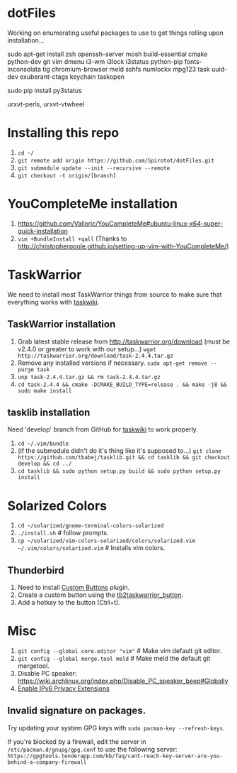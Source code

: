 # dotFiles

Working on enumerating useful packages to use to get things rolling upon installation...

sudo apt-get install zsh openssh-server mosh build-essential cmake python-dev
git vim dmenu i3-wm i3lock i3status python-pip fonts-inconsolata tig
chromium-browser meld sshfs numlockx mpg123 task uuid-dev exuberant-ctags
keychain taskopen

sudo pip install py3status

urxvt-perls, urxvt-vtwheel

# Installing this repo
1. `cd ~/`
2. `git remote add origin https://github.com/Spirotot/dotFiles.git`
3. `git submodule update --init --recursive --remote`
4. `git checkout -t origin/[branch]`


# YouCompleteMe installation
1. https://github.com/Valloric/YouCompleteMe#ubuntu-linux-x64-super-quick-installation
2. `vim +BundleInstall +qall` (Thanks to http://christopherpoole.github.io/setting-up-vim-with-YouCompleteMe/)

# TaskWarrior

We need to install most TaskWarrior things from source to make sure that everything works with [taskwiki](https://github.com/tbabej/taskwiki).

## TaskWarrior installation
1. Grab latest stable release from http://taskwarrior.org/download (must be v2.4.0 or greater to work with our setup...) `wget http://taskwarrior.org/download/task-2.4.4.tar.gz`
2. Remove any installed versions if necessary. `sudo apt-get remove --purge task`
3. `unp task-2.4.4.tar.gz && rm task-2.4.4.tar.gz`
4. `cd task-2.4.4 && cmake -DCMAKE_BUILD_TYPE=release . && make -j8 && sudo make install`

## tasklib installation
Need 'develop' branch from GitHub for [taskwiki](https://github.com/tbabej/taskwiki) to work properly.

1. `cd ~/.vim/bundle`
2. (if the submodule didn't do it's thing like it's supposed to...) `git clone https://github.com/tbabej/tasklib.git && cd tasklib && git checkout develop && cd ../`
3. `cd tasklib && sudo python setup.py build && sudo python setup.py install`

# Solarized Colors
1. `cd ~/solarized/gnome-terminal-colors-solarized`
2. `./install.sh` # follow prompts.
3. `cp ~/solarized/vim-colors-solarized/colors/solarized.vim ~/.vim/colors/solarized.vim` # Installs vim colors.

## Thunderbird

1. Need to install [Custom
   Buttons](https://addons.mozilla.org/en-US/thunderbird/addon/custom-buttons/)
   plugin.
2. Create a custom button using the
   [tb2taskwarrior_button](./bin/custom-tb2taskwarrior_button.js).
3. Add a hotkey to the button (Ctrl+t).

# Misc
1. `git config --global core.editor "vim"` # Make vim default git editor.
2. `git config --global merge.tool meld` # Make meld the default git mergetool.
3. Disable PC speaker:
   https://wiki.archlinux.org/index.php/Disable_PC_speaker_beep#Globally
4. [Enable IPv6 Privacy
   Extensions](https://wiki.archlinux.org/index.php/IPv6#Privacy_extensions)

## Invalid signature on packages.
Try updating your system GPG keys with `sudo pacman-key --refresh-keys`.

If you're blocked by a firewall, edit the server in
`/etc/pacman.d/gnupg/gpg.conf` to use the following server:
`https://gpgtools.tenderapp.com/kb/faq/cant-reach-key-server-are-you-behind-a-company-firewall`
